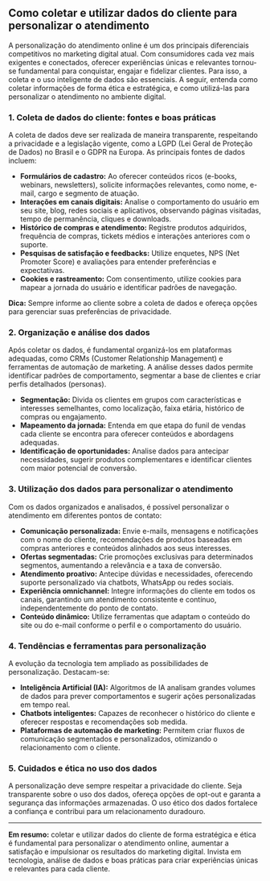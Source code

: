 
## Como coletar e utilizar dados do cliente para personalizar o atendimento

A personalização do atendimento online é um dos principais diferenciais competitivos no marketing digital atual. Com consumidores cada vez mais exigentes e conectados, oferecer experiências únicas e relevantes tornou-se fundamental para conquistar, engajar e fidelizar clientes. Para isso, a coleta e o uso inteligente de dados são essenciais. A seguir, entenda como coletar informações de forma ética e estratégica, e como utilizá-las para personalizar o atendimento no ambiente digital.

### 1. Coleta de dados do cliente: fontes e boas práticas

A coleta de dados deve ser realizada de maneira transparente, respeitando a privacidade e a legislação vigente, como a LGPD (Lei Geral de Proteção de Dados) no Brasil e o GDPR na Europa. As principais fontes de dados incluem:

- **Formulários de cadastro:** Ao oferecer conteúdos ricos (e-books, webinars, newsletters), solicite informações relevantes, como nome, e-mail, cargo e segmento de atuação.
- **Interações em canais digitais:** Analise o comportamento do usuário em seu site, blog, redes sociais e aplicativos, observando páginas visitadas, tempo de permanência, cliques e downloads.
- **Histórico de compras e atendimento:** Registre produtos adquiridos, frequência de compras, tickets médios e interações anteriores com o suporte.
- **Pesquisas de satisfação e feedbacks:** Utilize enquetes, NPS (Net Promoter Score) e avaliações para entender preferências e expectativas.
- **Cookies e rastreamento:** Com consentimento, utilize cookies para mapear a jornada do usuário e identificar padrões de navegação.

**Dica:** Sempre informe ao cliente sobre a coleta de dados e ofereça opções para gerenciar suas preferências de privacidade.

### 2. Organização e análise dos dados

Após coletar os dados, é fundamental organizá-los em plataformas adequadas, como CRMs (Customer Relationship Management) e ferramentas de automação de marketing. A análise desses dados permite identificar padrões de comportamento, segmentar a base de clientes e criar perfis detalhados (personas).

- **Segmentação:** Divida os clientes em grupos com características e interesses semelhantes, como localização, faixa etária, histórico de compras ou engajamento.
- **Mapeamento da jornada:** Entenda em que etapa do funil de vendas cada cliente se encontra para oferecer conteúdos e abordagens adequadas.
- **Identificação de oportunidades:** Analise dados para antecipar necessidades, sugerir produtos complementares e identificar clientes com maior potencial de conversão.

### 3. Utilização dos dados para personalizar o atendimento

Com os dados organizados e analisados, é possível personalizar o atendimento em diferentes pontos de contato:

- **Comunicação personalizada:** Envie e-mails, mensagens e notificações com o nome do cliente, recomendações de produtos baseadas em compras anteriores e conteúdos alinhados aos seus interesses.
- **Ofertas segmentadas:** Crie promoções exclusivas para determinados segmentos, aumentando a relevância e a taxa de conversão.
- **Atendimento proativo:** Antecipe dúvidas e necessidades, oferecendo suporte personalizado via chatbots, WhatsApp ou redes sociais.
- **Experiência omnichannel:** Integre informações do cliente em todos os canais, garantindo um atendimento consistente e contínuo, independentemente do ponto de contato.
- **Conteúdo dinâmico:** Utilize ferramentas que adaptam o conteúdo do site ou do e-mail conforme o perfil e o comportamento do usuário.

### 4. Tendências e ferramentas para personalização

A evolução da tecnologia tem ampliado as possibilidades de personalização. Destacam-se:

- **Inteligência Artificial (IA):** Algoritmos de IA analisam grandes volumes de dados para prever comportamentos e sugerir ações personalizadas em tempo real.
- **Chatbots inteligentes:** Capazes de reconhecer o histórico do cliente e oferecer respostas e recomendações sob medida.
- **Plataformas de automação de marketing:** Permitem criar fluxos de comunicação segmentados e personalizados, otimizando o relacionamento com o cliente.

### 5. Cuidados e ética no uso dos dados

A personalização deve sempre respeitar a privacidade do cliente. Seja transparente sobre o uso dos dados, ofereça opções de opt-out e garanta a segurança das informações armazenadas. O uso ético dos dados fortalece a confiança e contribui para um relacionamento duradouro.

---

**Em resumo:** coletar e utilizar dados do cliente de forma estratégica e ética é fundamental para personalizar o atendimento online, aumentar a satisfação e impulsionar os resultados do marketing digital. Invista em tecnologia, análise de dados e boas práticas para criar experiências únicas e relevantes para cada cliente.
```